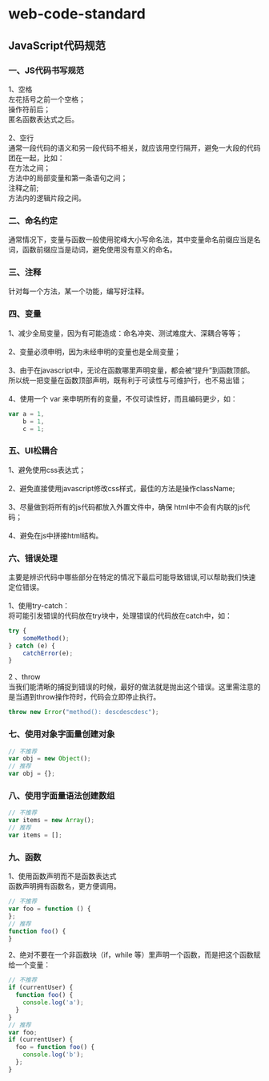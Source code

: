 # web-code-standard
## JavaScript代码规范

### 一、JS代码书写规范
1、空格<br/>
    左花括号之前一个空格；<br/>
    操作符前后；<br/>
    匿名函数表达式之后。<br/>
<br/>
2、空行<br/>
通常一段代码的语义和另一段代码不相关，就应该用空行隔开，避免一大段的代码团在一起，比如：<br/>
    在方法之间；<br/>
    方法中的局部变量和第一条语句之间；<br/>
    注释之前;<br/>
    方法内的逻辑片段之间。
### 二、命名约定
通常情况下，变量与函数一般使用驼峰大小写命名法，其中变量命名前缀应当是名词，函数前缀应当是动词，避免使用没有意义的命名。

### 三、注释
针对每一个方法，某一个功能，编写好注释。

### 四、变量
1、减少全局变量，因为有可能造成：命名冲突、测试难度大、深耦合等等；<br/><br/>
2、变量必须申明，因为未经申明的变量也是全局变量；<br/><br/>
3、由于在javascript中，无论在函数哪里声明变量，都会被“提升”到函数顶部。所以统一把变量在函数顶部声明，既有利于可读性与可维护行，也不易出错；<br/><br/>
4、使用一个 var 来申明所有的变量，不仅可读性好，而且编码更少，如：<br/>
``` javascript
var a = 1,
    b = 1,
    c = 1;
```

### 五、UI松耦合
1、避免使用css表达式；<br/><br/>
2、避免直接使用javascript修改css样式，最佳的方法是操作className;<br/><br/>
3、尽量做到将所有的js代码都放入外置文件中，确保
html中不会有内联的js代码；<br/><br/>
4、避免在js中拼接html结构。<br/>

### 六、错误处理
主要是辨识代码中哪些部分在特定的情况下最后可能导致错误,可以帮助我们快速定位错误。<br/><br/>
1、使用try-catch：<br/>
将可能引发错误的代码放在try块中，处理错误的代码放在catch中，如：<br/>
``` javascript
try {
    someMethod();
} catch (e) {
    catchError(e);
}
```
2 、throw<br/>
当我们能清晰的捕捉到错误的时候，最好的做法就是抛出这个错误。这里需注意的是当遇到throw操作符时，代码会立即停止执行。<br/>
``` javascript
throw new Error("method(): descdescdesc");
```

### 七、使用对象字面量创建对象
``` javascript
// 不推荐
var obj = new Object();
// 推荐
var obj = {};
```

### 八、使用字面量语法创建数组
``` javascript
// 不推荐
var items = new Array();
// 推荐
var items = [];
```

### 九、函数
1、使用函数声明而不是函数表达式<br/>
函数声明拥有函数名，更方便调用。
``` javascript
// 不推荐
var foo = function () {
};
// 推荐
function foo() {
}
```
2、绝对不要在一个非函数块（if，while 等）里声明一个函数，而是把这个函数赋给一个变量：<br/>
``` javascript
// 不推荐
if (currentUser) {
  function foo() {
    console.log('a');
  }
}
// 推荐
var foo;
if (currentUser) {
  foo = function foo() {
    console.log('b');
  };
}
```
